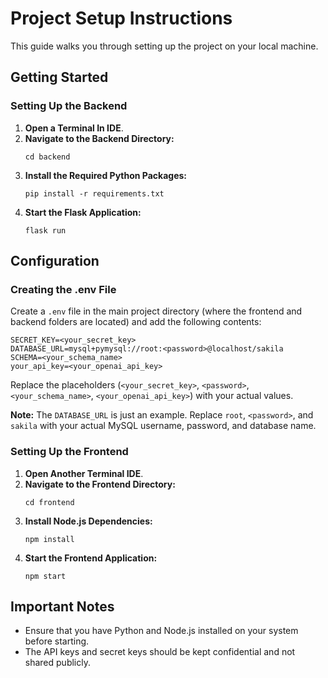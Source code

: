 # Project Setup Instructions

This guide walks you through setting up the project on your local machine.

## Getting Started

### Setting Up the Backend

1. **Open a Terminal In IDE**.
2. **Navigate to the Backend Directory:**
   ```
   cd backend
   ```
3. **Install the Required Python Packages:**
   ```
   pip install -r requirements.txt
   ```
4. **Start the Flask Application:**
   ```
   flask run
   ```

## Configuration

### Creating the .env File

Create a `.env` file in the main project directory (where the frontend and backend folders are located) and add the following contents:

```
SECRET_KEY=<your_secret_key>
DATABASE_URL=mysql+pymysql://root:<password>@localhost/sakila
SCHEMA=<your_schema_name>
your_api_key=<your_openai_api_key>
```

Replace the placeholders (`<your_secret_key>`, `<password>`, `<your_schema_name>`, `<your_openai_api_key>`) with your actual values.

**Note:** The `DATABASE_URL` is just an example. Replace `root`, `<password>`, and `sakila` with your actual MySQL username, password, and database name.


### Setting Up the Frontend

1. **Open Another Terminal IDE**.
2. **Navigate to the Frontend Directory:**
   ```
   cd frontend
   ```
3. **Install Node.js Dependencies:**
   ```
   npm install
   ```
4. **Start the Frontend Application:**
   ```
   npm start
   ```

## Important Notes

- Ensure that you have Python and Node.js installed on your system before starting.
- The API keys and secret keys should be kept confidential and not shared publicly.
